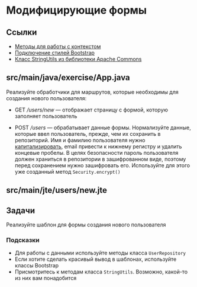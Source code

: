 # Модифицирующие формы

## Ссылки

* [Методы для работы с контекстом](https://javalin.io/documentation#context)
* [Подключение стилей Bootstrap](https://getbootstrap.com/docs/5.1/getting-started/introduction/#css)
* [Класс StringUtils из библиотеки Apache Commons](https://commons.apache.org/proper/commons-lang/apidocs/org/apache/commons/lang3/StringUtils.html#startsWithIgnoreCase-java.lang.CharSequence-java.lang.CharSequence-)

## src/main/java/exercise/App.java

Реализуйте обработчики для маршрутов, которые необходимы для создания нового пользователя:

* GET */users/new* — отображает страницу с формой, которую заполняет пользователь

* POST */users* — обрабатывает данные формы. Нормализуйте данные, которые ввел пользователь, прежде, чем их сохранить в репозиторий. Имя и фамилию пользователя нужно [капитализировать](https://en.wikipedia.org/wiki/Capitalization), email привести к нижнему регистру и удалить концевые пробелы. В целях безопасности пароль пользователя должен храниться в репозитории в зашифрованном виде, поэтому перед сохранением нужно зашифровать его. Используйте для этого уже созданный метод `Security.encrypt()`

## src/main/jte/users/new.jte

## Задачи

Реализуйте шаблон для формы создания нового пользователя

### Подсказки

* Для работы с данными используйте методы класса `UserRepository`
* Если хотите сделать красивый вывод в шаблонах, используйте классы Bootstrap
* Присмотритесь к методам класса `StringUtils`. Возможно, какой-то из них вам понадобится
